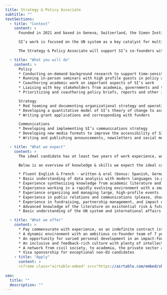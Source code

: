 ```yaml
---
title: Strategy & Policy Associate
subtitle: ""
textSections:
  - title: "Context"
    content: >
      Founded in 2021 and based in Geneva, Switzerland, the Simon Institute for Longterm Governance (SI) works to support the governance of emerging technologies, building on Herbert Simon's vision of future-proof policymaking processes. Operating at the interface of science and policy, SI synthesises research and connects thought leaders to decision-makers. 

      SI’s work is focused on the UN system as a key catalyst for multilateral cooperation, which is necessary for humanity to flourish sustainably. Being embedded in international Geneva and the wider Swiss foreign policy community, SI supports the Swiss Federation in its role as the global hub driving a scientific multilateralism focused on furthering humanist values. 

      The Strategy & Policy Associate will support SI’s co-founders with a broad range of activities. As SI’s first employee, this role is expected to grow into a leadership role as the organization expands. It is the first role out of four that we expect to hire for in 2022. As such, it will play a key role in defining the organization’s culture and strategy. 

  - title: "What you will do"
    content: >
      Policy
      * Conducting on-demand background research to support time-sensitive processes
      * Running in-person seminars with high profile guests in policy and research
      * Coauthoring academic work on important aspects of SI’s work
      * Liaising with key stakeholders from academia, governments and the UN system
      * Prioritizing and coauthoring policy briefs, reports and other info products

      Strategy
      * Red teaming and documenting organizational strategy and operations
      * Developing a quantitative model of SI’s theory of change to assist with monitoring, evaluation and learning
      * Writing grant applications and corresponding with funders

      Communications
      * Developing and implementing SI’s communications strategy
      * Developing new media formats to improve the accessibility of SI’s work
      * Writing and publishing announcements, newsletters and social media updates

  - title: "What we expect"
    content: >
      The ideal candidate has at least two years of work experience, was top of their class and is eager to learn and develop themselves. You will have to be willing to move to Geneva, as we do not yet have the capacity for continuous remote work. We expect you to be motivated to stay at the organization for at least 3 years while it grows into a mature organization. As SI has just started, you will have to show a lot of initiative and be willing to lean into stress to resolve conflicts. 

      Below is an overview of knowledge & skills we expect the ideal candidate to have. These aren’t necessary conditions. As this is our first hiring round, we are not highly confident in our ability to predict the profile of the perfect candidate. We encourage anyone who can handle the responsibilities outlined above to apply.

      * Fluent English & French - written & oral (bonus: Spanish, German, or Arabic)
      * Basic understanding of data analysis with modern languages (e.g. Julia or Python)
      * Experience synthesizing knowledge from academic literature and expert interviews for a policy audience
      * Experience working in a rapidly evolving environment with a small team (bonus: leadership experience)
      * Experience organizing and managing large, high-profile events
      * Experience in public relations and communications (please, share writing samples)
      * Experience in fundraising, partnership management, and impact evaluation
      * Advanced knowledge of the literature on existential risk & future generations
      * Basic understanding of the UN system and international affairs (bonus: experience working with developing countries; in a disarmament or disaster risk reduction context)

  - title: "What we offer"
    content: >
      * Pay commensurate with experience, on an indefinite contract (starting at CHF 72’000/year)
      * A dynamic environment with an ambitious co-founder team of 7 years
      * An opportunity for varied personal development in an impact-focused organization
      * An inclusive and feedback-rich culture with plenty of intellectual stimulation
      * A network from civil society, to academia, the private sector and governments
      * Visa sponsorship for exceptional non-EU candidates
    - title: "Apply"
      content: >
      <iframe class="airtable-embed" src="https://airtable.com/embed/shrmrPRmaSylt2ljL?backgroundColor=green" frameborder="0" onmousewheel="" width="100%" height="533" style="background: transparent; border: 1px solid #ccc;"></iframe>
    
seo:
  title: ""
  description: ""
---
```

